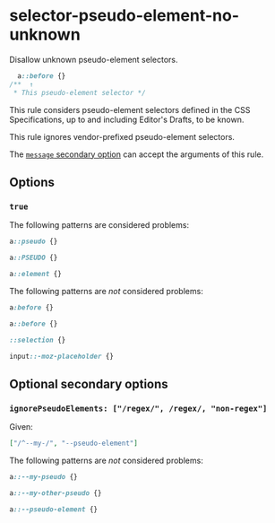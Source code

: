 # selector-pseudo-element-no-unknown

Disallow unknown pseudo-element selectors.

<!-- prettier-ignore -->
```css
  a::before {}
/**  ↑
 * This pseudo-element selector */
```

This rule considers pseudo-element selectors defined in the CSS Specifications, up to and including Editor's Drafts, to be known.

This rule ignores vendor-prefixed pseudo-element selectors.

The [`message` secondary option](https://github.com/stylelint/stylelint/tree/15.9.0/docsuser-guideconfigure.md#message) can accept the arguments of this rule.

## Options

### `true`

The following patterns are considered problems:

<!-- prettier-ignore -->
```css
a::pseudo {}
```

<!-- prettier-ignore -->
```css
a::PSEUDO {}
```

<!-- prettier-ignore -->
```css
a::element {}
```

The following patterns are _not_ considered problems:

<!-- prettier-ignore -->
```css
a:before {}
```

<!-- prettier-ignore -->
```css
a::before {}
```

<!-- prettier-ignore -->
```css
::selection {}
```

<!-- prettier-ignore -->
```css
input::-moz-placeholder {}
```

## Optional secondary options

### `ignorePseudoElements: ["/regex/", /regex/, "non-regex"]`

Given:

```json
["/^--my-/", "--pseudo-element"]
```

The following patterns are _not_ considered problems:

<!-- prettier-ignore -->
```css
a::--my-pseudo {}
```

<!-- prettier-ignore -->
```css
a::--my-other-pseudo {}
```

<!-- prettier-ignore -->
```css
a::--pseudo-element {}
```
